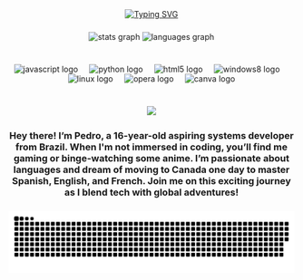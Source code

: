 <div align="center">
<a href="https://git.io/typing-svg"><img src="https://readme-typing-svg.demolab.com?font=Fira+Code&weight=900&size=36&pause=1000&color=FF1CAE&vCenter=true&width=900&height=88&lines=%E2%8A%B9+Hello+World%2C+I'm+Pedro%2C+be+very+welcome!+%E2%8A%B9" alt="Typing SVG" /></a>
</div>


###

<div align="center">
  
  <img src="https://github-readme-stats.vercel.app/api?username=pedroa08&hide_title=false&hide_rank=false&show_icons=true&include_all_commits=true&count_private=true&disable_animations=false&theme=neon&locale=en&hide_border=false&order=1" height="100" alt="stats graph"  />
  
  <img src="https://github-readme-stats.vercel.app/api/top-langs?username=pedroa08&locale=en&hide_title=false&layout=compact&card_width=320&langs_count=5&theme=neon&hide_border=false&order=2" height="100" alt="languages graph"  />
  
</div>

###

<br clear="both">

<div align="center">
  <img src="https://cdn.jsdelivr.net/gh/devicons/devicon/icons/javascript/javascript-original.svg" height="50" alt="javascript logo"  />
  <img width="12" />
  <img src="https://cdn.jsdelivr.net/gh/devicons/devicon/icons/python/python-original.svg" height="50" alt="python logo"  />
  <img width="12" />
  <img src="https://cdn.jsdelivr.net/gh/devicons/devicon/icons/html5/html5-original.svg" height="50" alt="html5 logo"  />
  <img width="12" />
  <img src="https://cdn.jsdelivr.net/gh/devicons/devicon/icons/windows8/windows8-original.svg" height="50" alt="windows8 logo"  />
  <img width="12" />
  <img src="https://cdn.jsdelivr.net/gh/devicons/devicon/icons/linux/linux-original.svg" height="50" alt="linux logo"  />
  <img width="12" />
  <img src="https://cdn.jsdelivr.net/gh/devicons/devicon/icons/opera/opera-original.svg" height="50" alt="opera logo"  />
  <img width="12" />
  <img src="https://cdn.jsdelivr.net/gh/devicons/devicon/icons/canva/canva-original.svg" height="50" alt="canva logo"  />
</div>

###

<br clear="both">

<div align="center">
<img src="https://github.com/user-attachments/assets/648db8d9-3c96-422f-9c62-b7059b77c9de" width="150px" />
</div>


###

<h3 align="center">Hey there! I’m Pedro, a 16-year-old aspiring systems developer from Brazil. When I'm not immersed in coding, you’ll find me gaming or binge-watching some anime. I’m passionate about languages and dream of moving to Canada one day to master Spanish, English, and French. Join me on this exciting journey as I blend tech with global adventures!</h3>

###

<picture align="right">
  <source media="(prefers-color-scheme: dark)" srcset="https://raw.githubusercontent.com/pedroa08/pedroa08/output/github-contribution-grid-snake-dark.svg">
  <source media="(prefers-color-scheme: light)" srcset="https://raw.githubusercontent.com/pedroa08/pedroa08/output/github-contribution-grid-snake-dark.svg">
  <img align="center" alt="github contribution grid snake animation" src="https://raw.githubusercontent.com/pedroa08/pedroa08/output/github-contribution-grid-snake.svg">
</picture>

###
